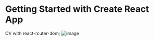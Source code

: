 # Getting Started with Create React App
CV with react-router-dom;
![image](https://user-images.githubusercontent.com/93816022/178782700-7e1ebd10-b844-46ef-875a-8f10b8a71a62.png)
